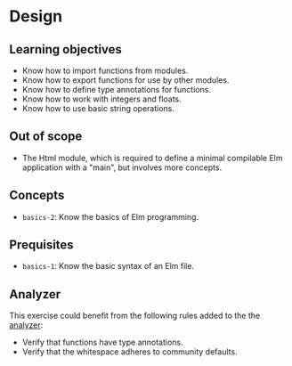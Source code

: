 # Design

## Learning objectives

- Know how to import functions from modules.
- Know how to export functions for use by other modules.
- Know how to define type annotations for functions.
- Know how to work with integers and floats.
- Know how to use basic string operations.

## Out of scope

- The Html module, which is required to define a minimal compilable Elm application with a "main", but involves more concepts.

## Concepts

- `basics-2`: Know the basics of Elm programming.

## Prequisites

- `basics-1`: Know the basic syntax of an Elm file.

## Analyzer

This exercise could benefit from the following rules added to the the [analyzer][analyzer]:

- Verify that functions have type annotations.
- Verify that the whitespace adheres to community defaults.

[analyzer]: https://github.com/exercism/elm-analyzer
